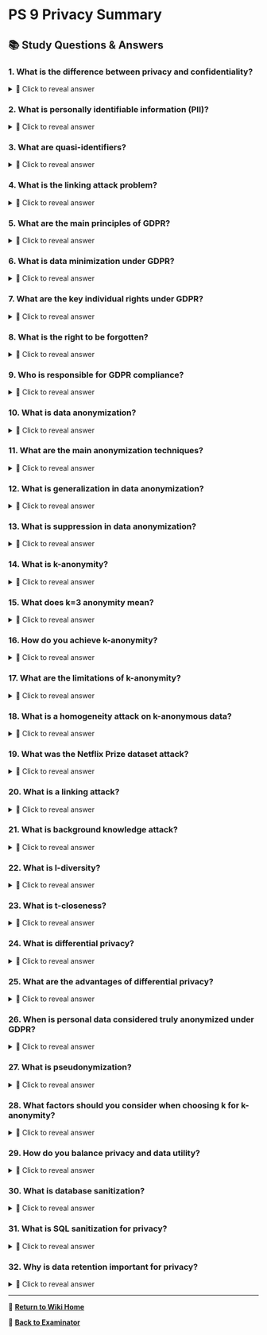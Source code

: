 # PS 9 Privacy Summary

## 📚 Study Questions & Answers

### 1. What is the difference between privacy and confidentiality?

<details>
<summary>🤔 Click to reveal answer</summary>

Privacy is an individual's right to control how their personal data is used, while confidentiality is the obligation to keep information secret from unauthorized parties.

</details>

### 2. What is personally identifiable information (PII)?

<details>
<summary>🤔 Click to reveal answer</summary>

Any information that can be used to identify a specific individual, either directly (name, SSN) or indirectly when combined with other data.

</details>

### 3. What are quasi-identifiers?

<details>
<summary>🤔 Click to reveal answer</summary>

Attributes that alone don't uniquely identify someone, but when combined with other data sources can lead to re-identification (e.g., age, ZIP code, gender).

</details>

### 4. What is the linking attack problem?

<details>
<summary>🤔 Click to reveal answer</summary>

87% of the US population can be uniquely identified using just ZIP code, gender, and date of birth when combined with external datasets.
## GDPR (General Data Protection Regulation)

</details>

### 5. What are the main principles of GDPR?

<details>
<summary>🤔 Click to reveal answer</summary>

1) Lawful, fair, transparent processing, 2) Purpose limitation, 3) Data minimization, 4) Accuracy, 5) Storage limitation, 6) Integrity & confidentiality, 7) Accountability.

</details>

### 6. What is data minimization under GDPR?

<details>
<summary>🤔 Click to reveal answer</summary>

Only collecting personal data that is necessary and relevant for the specific, stated purpose - no more than required.

</details>

### 7. What are the key individual rights under GDPR?

<details>
<summary>🤔 Click to reveal answer</summary>

Right to access, right to rectification, right to erasure (right to be forgotten), right to data portability, right to object.

</details>

### 8. What is the right to be forgotten?

<details>
<summary>🤔 Click to reveal answer</summary>

Individuals can request organizations to delete their personal data under certain circumstances, such as when data is no longer necessary.

</details>

### 9. Who is responsible for GDPR compliance?

<details>
<summary>🤔 Click to reveal answer</summary>

The data controller (who determines purposes and means of processing) bears primary responsibility for compliance.
## Data Anonymization Techniques

</details>

### 10. What is data anonymization?

<details>
<summary>🤔 Click to reveal answer</summary>

The process of removing or altering personally identifiable information so that individuals cannot be identified from the dataset.

</details>

### 11. What are the main anonymization techniques?

<details>
<summary>🤔 Click to reveal answer</summary>

1) Blanking (removing data), 2) Hashing (one-way transformation), 3) Masking (partial obscuring), 4) Generalization (making data less specific), 5) Suppression (removing records).

</details>

### 12. What is generalization in data anonymization?

<details>
<summary>🤔 Click to reveal answer</summary>

Replacing specific values with more general ones (e.g., exact age "25" becomes age range "20-30").

</details>

### 13. What is suppression in data anonymization?

<details>
<summary>🤔 Click to reveal answer</summary>

Removing entire records or fields that contain unique or sensitive information that cannot be generalized.
## K-Anonymity

</details>

### 14. What is k-anonymity?

<details>
<summary>🤔 Click to reveal answer</summary>

A privacy preservation technique ensuring that each record in a dataset is indistinguishable from at least k-1 other records based on quasi-identifiers.

</details>

### 15. What does k=3 anonymity mean?

<details>
<summary>🤔 Click to reveal answer</summary>

Every combination of quasi-identifier values appears at least 3 times in the dataset, so any individual is indistinguishable from at least 2 others.

</details>

### 16. How do you achieve k-anonymity?

<details>
<summary>🤔 Click to reveal answer</summary>

Through generalization (making values less specific) and suppression (removing outlier records) of quasi-identifiers.

</details>

### 17. What are the limitations of k-anonymity?

<details>
<summary>🤔 Click to reveal answer</summary>

1) Homogeneity attack (if all k records have same sensitive value), 2) Background knowledge attack, 3) Data utility loss through generalization.
## Privacy Attacks

</details>

### 18. What is a homogeneity attack on k-anonymous data?

<details>
<summary>🤔 Click to reveal answer</summary>

When all records in an equivalence class have the same sensitive attribute value, allowing inference even without exact identification.

</details>

### 19. What was the Netflix Prize dataset attack?

<details>
<summary>🤔 Click to reveal answer</summary>

A famous de-anonymization attack where researchers linked "anonymous" Netflix ratings with public IMDb ratings to identify users.

</details>

### 20. What is a linking attack?

<details>
<summary>🤔 Click to reveal answer</summary>

Combining an anonymized dataset with external data sources to re-identify individuals using quasi-identifiers.

</details>

### 21. What is background knowledge attack?

<details>
<summary>🤔 Click to reveal answer</summary>

Using additional information about individuals (not in the dataset) to reduce anonymity and potentially identify people.
## Advanced Privacy Techniques

</details>

### 22. What is l-diversity?

<details>
<summary>🤔 Click to reveal answer</summary>

An extension of k-anonymity that ensures each equivalence class has at least l different values for sensitive attributes, preventing homogeneity attacks.

</details>

### 23. What is t-closeness?

<details>
<summary>🤔 Click to reveal answer</summary>

Further refinement requiring that the distribution of sensitive attributes in each equivalence class is close to the overall distribution.

</details>

### 24. What is differential privacy?

<details>
<summary>🤔 Click to reveal answer</summary>

A privacy technique that adds carefully calibrated random noise to query results, providing mathematical guarantees about privacy.

</details>

### 25. What are the advantages of differential privacy?

<details>
<summary>🤔 Click to reveal answer</summary>

1) Mathematical privacy guarantees, 2) Composability (multiple queries), 3) Resistance to auxiliary information attacks, 4) Better utility preservation.
## Practical Privacy Implementation

</details>

### 26. When is personal data considered truly anonymized under GDPR?

<details>
<summary>🤔 Click to reveal answer</summary>

When data is irreversibly altered so that individuals cannot be identified directly or indirectly, even with additional information.

</details>

### 27. What is pseudonymization?

<details>
<summary>🤔 Click to reveal answer</summary>

Replacing identifying information with artificial identifiers while maintaining a separate mapping that can be reversed if needed.

</details>

### 28. What factors should you consider when choosing k for k-anonymity?

<details>
<summary>🤔 Click to reveal answer</summary>

1) Sensitivity of data, 2) Risk tolerance, 3) Data utility requirements, 4) Size of dataset, 5) Regulatory requirements.

</details>

### 29. How do you balance privacy and data utility?

<details>
<summary>🤔 Click to reveal answer</summary>

1) Choose appropriate anonymization level, 2) Use domain hierarchies for generalization, 3) Consider which attributes to generalize, 4) Evaluate information loss metrics.
## Database Privacy

</details>

### 30. What is database sanitization?

<details>
<summary>🤔 Click to reveal answer</summary>

Removing or protecting private information from databases before sharing or analysis to prevent privacy breaches.

</details>

### 31. What is SQL sanitization for privacy?

<details>
<summary>🤔 Click to reveal answer</summary>

Techniques to prevent SQL injection attacks that could lead to unauthorized access to personal data in databases.

</details>

### 32. Why is data retention important for privacy?

<details>
<summary>🤔 Click to reveal answer</summary>

Keeping personal data longer than necessary increases privacy risks and may violate regulations like GDPR's storage limitation principle.

</details>

---

📖 **[Return to Wiki Home](Home)**

🎯 **[Back to Examinator](https://github.com/QRY91/examinator)**